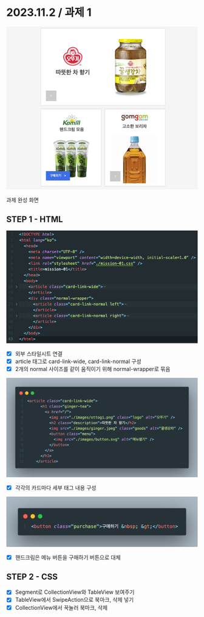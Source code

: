 # 2023.11.2 / 과제 1

<img src="./images/README/screen.png"/>

과제 완성 화면

## STEP 1 - HTML

<img src="./images/README/STEP1-1.png"/>

- [x] 외부 스타일시트 연결
- [x] article 태그로 card-link-wide, card-link-normal 구성
- [x] 2개의 normal 사이즈를 같이 움직이기 위해 normal-wrapper로 묶음

<img src="./images/README/STEP1-2.png"/>

- [x] 각각의 카드마다 세부 태그 내용 구성

<img src="./images/README/STEP1-3.png"/>

- [x] 핸드크림은 메뉴 버튼을 구매하기 버튼으로 대체

## STEP 2 - CSS

- [x] Segment로 CollectionView와 TableView 보여주기
- [x] TableView에서 SwipeAction으로 북마크, 삭제 넣기
- [x] CollectionView에서 꾹눌러 북마크, 삭제
